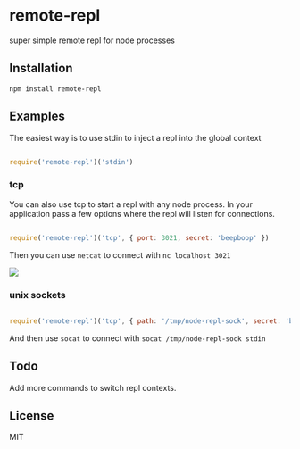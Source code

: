 # remote-repl

super simple remote repl for node processes

## Installation

`npm install remote-repl`

## Examples

The easiest way is to use stdin to inject a repl into the global context

```js 

require('remote-repl')('stdin')
```

### tcp

You can also use tcp to start a repl with any node process. In your application pass a few options where the repl will listen for connections.

```js 

require('remote-repl')('tcp', { port: 3021, secret: 'beepboop' })
```

Then you can use `netcat` to connect with `nc localhost 3021`

<img src='remote-repl/screenshot.png' />

### unix sockets

```js

require('remote-repl')('tcp', { path: '/tmp/node-repl-sock', secret: 'beepboop' })
```

And then use `socat` to connect with `socat /tmp/node-repl-sock stdin`


## Todo

Add more commands to switch repl contexts.

## License
MIT
